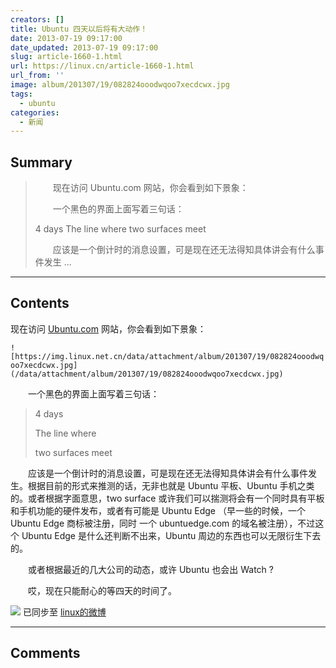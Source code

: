 ```yaml
---
creators: []
title: Ubuntu 四天以后将有大动作！
date: 2013-07-19 09:17:00
date_updated: 2013-07-19 09:17:00
slug: article-1660-1.html
url: https://linux.cn/article-1660-1.html
url_from: ''
image: album/201307/19/082824ooodwqoo7xecdcwx.jpg
tags:
  - ubuntu
categories:
  - 新闻
---
```


## Summary

> 　　现在访问 Ubuntu.com 网站，你会看到如下景象：
> 
> 　　一个黑色的界面上面写着三句话：
> 
> 4 days
> The line where
> two surfaces meet
> 
> 　　应该是一个倒计时的消息设置，可是现在还无法得知具体讲会有什么事件发生  ...

***

<!-- more -->

## Contents

现在访问 [Ubuntu.com](http://www.ubuntu.com/) 网站，你会看到如下景象：

`![https://img.linux.net.cn/data/attachment/album/201307/19/082824ooodwqoo7xecdcwx.jpg](/data/attachment/album/201307/19/082824ooodwqoo7xecdcwx.jpg)`

　　一个黑色的界面上面写着三句话：

> 
> 4 days
> 
> 
> The line where
> 
> 
> two surfaces meet
> 
> 
> 

　　应该是一个倒计时的消息设置，可是现在还无法得知具体讲会有什么事件发生。根据目前的形式来推测的话，无非也就是 Ubuntu 平板、Ubuntu 手机之类的。或者根据字面意思，two surface 或许我们可以揣测将会有一个同时具有平板和手机功能的硬件发布，或者有可能是 Ubuntu Edge （早一些的时候，一个 Ubuntu Edge 商标被注册，同时 一个 ubuntuedge.com 的域名被注册），不过这个 Ubuntu Edge 是什么还判断不出来，Ubuntu 周边的东西也可以无限衍生下去的。

　　或者根据最近的几大公司的动态，或许 Ubuntu 也会出 Watch ?

　　哎，现在只能耐心的等四天的时间了。

![](https://img.linux.net.cn/xwb/images/bgimg/icon_logo.png) 已同步至 [linux的微博](http://weibo.com/1772191555/A0IktrjRC)

***

## Comments
